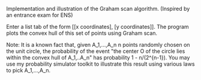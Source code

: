 Implementation and illustration of the Graham scan algorithm. (Inspired by an entrance exam for ENS)

Enter a list tab of the form [[x coordinates], [y coordinates]]. The program plots the convex hull of this set of points using Graham scan.

Note: It is a known fact that, given A_1,...,A_n n points randomly chosen on the unit circle, the probability of the event "the center O of the circle lies within the convex hull of A_1,..A_n" has probability
      1 - n/(2^{n-1}). You may use my probability simulator toolkit to illustrate this result using various laws to pick A_1,...,A_n.
